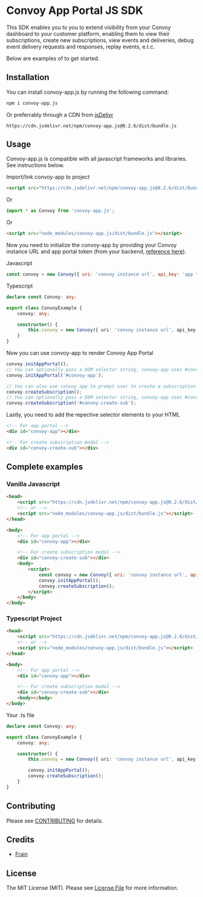 # Convoy App Portal JS SDK

This SDK enables you to you to extend visibility from your Convoy dashboard to your customer platform, enabling them to view their subscriptions, create new subscriptions, view events and deliveries, debug event delivery requests and responses, replay events, e.t.c.

Below are examples of to get started.

## Installation

You can install convoy-app.js by running the following command:

```bash
npm i convoy-app.js
```

Or preferrably through a CDN from [jsDelivr](https://www.jsdelivr.com/package/npm/convoy-app.js)

```
https://cdn.jsdelivr.net/npm/convoy-app.js@0.2.6/dist/bundle.js
```

## Usage

Convoy-app.js is compatible with all javascript frameworks and libraries. See instructions below.

Import/link convoy-app to project

```html
<script src="https://cdn.jsdelivr.net/npm/convoy-app.js@0.2.6/dist/bundle.js"></script>
```

Or

```js
import * as Convoy from 'convoy-app.js';
```

Or

```html
<script src="node_modules/convoy-app.js/dist/bundle.js"></script>
```

Now you need to initialize the convoy-app by providing your Convoy instance URL and app portal token (from your backend, [reference here](https://convoy.readme.io/reference/post_security-applications-appid-keys)).

Javascript

```js
const convoy = new Convoy({ uri: 'convoy instance url', api_key: 'app token from your backend' });
```

Typescript

```ts
declare const Convoy: any;

export class ConvoyExample {
	convoy: any;

	constructor() {
		this.convoy = new Convoy({ uri: 'convoy instance url', api_key: 'app token from your backend' });
	}
}
```

Now you can use convoy-app to render Convoy App Portal

```js
convoy.initAppPortal();
// You can optionally pass a DOM selector string, convoy-app uses #convoy-app by default
convoy.initAppPortal('#convoy-app');

// You can also use convoy app to prompt user to create a subscription alone
convoy.createSubscription();
// You can optionally pass a DOM selector string, convoy-app uses #convoy-create-sub by default
convoy.createSubscription('#convoy-create-sub');
```

Lastly, you need to add the repective selector elements to your HTML

```html
<!-- For app portal -->
<div id="convoy-app"></div>

<!-- For create subscription modal -->
<div id="convoy-create-sub"></div>
```

## Complete examples

### Vanilla Javascript

```html
<head>
	<script src="https://cdn.jsdelivr.net/npm/convoy-app.js@0.2.6/dist/bundle.js"></script>
	<!-- or -->
	<script src="node_modules/convoy-app.js/dist/bundle.js"></script>
</head>

<body>
	<!-- For app portal -->
	<div id="convoy-app"></div>

	<!-- For create subscription modal -->
	<div id="convoy-create-sub"></div>
	<body>
		<script>
			const convoy = new Convoy({ uri: 'convoy instance url', api_key: 'app token from your backend' });
			convoy.initAppPortal();
			convoy.createSubscription();
		</script>
	</body>
</body>
```

### Typescript Project

```html
<head>
	<script src="https://cdn.jsdelivr.net/npm/convoy-app.js@0.2.6/dist/bundle.js"></script>
	<!-- or -->
	<script src="node_modules/convoy-app.js/dist/bundle.js"></script>
</head>

<body>
	<!-- For app portal -->
	<div id="convoy-app"></div>

	<!-- For create subscription modal -->
	<div id="convoy-create-sub"></div>
	<body></body>
</body>
```

Your .ts file

```ts
declare const Convoy: any;

export class ConvoyExample {
	convoy: any;

	constructor() {
		this.convoy = new Convoy({ uri: 'convoy instance url', api_key: 'app token from your backend' });

		convoy.initAppPortal();
		convoy.createSubscription();
	}
}
```

## Contributing

Please see [CONTRIBUTING](CONTRIBUTING.md) for details.

## Credits

-   [Frain](https://github.com/frain-dev)

## License

The MIT License (MIT). Please see [License File](LICENSE.md) for more information.
